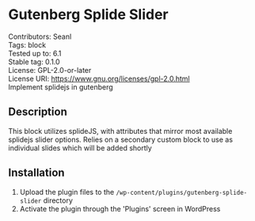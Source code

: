 # Gutenberg Splide Slider

Contributors: Seanl  
Tags: block  
Tested up to: 6.1  
Stable tag: 0.1.0  
License: GPL-2.0-or-later  
License URI: https://www.gnu.org/licenses/gpl-2.0.html  
Implement splidejs in gutenberg

## Description

This block utilizes splideJS, with attributes that mirror most available splidejs slider options. Relies on a secondary custom block to use as individual slides which will be added shortly

## Installation

1. Upload the plugin files to the `/wp-content/plugins/gutenberg-splide-slider` directory
2. Activate the plugin through the 'Plugins' screen in WordPress
